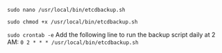 ```sudo nano /usr/local/bin/etcdbackup.sh```

```sudo chmod +x /usr/local/bin/etcdbackup.sh```

```sudo crontab -e```
Add the following line to run the backup script daily at 2 AM:
```0 2 * * * /usr/local/bin/etcdbackup.sh```
